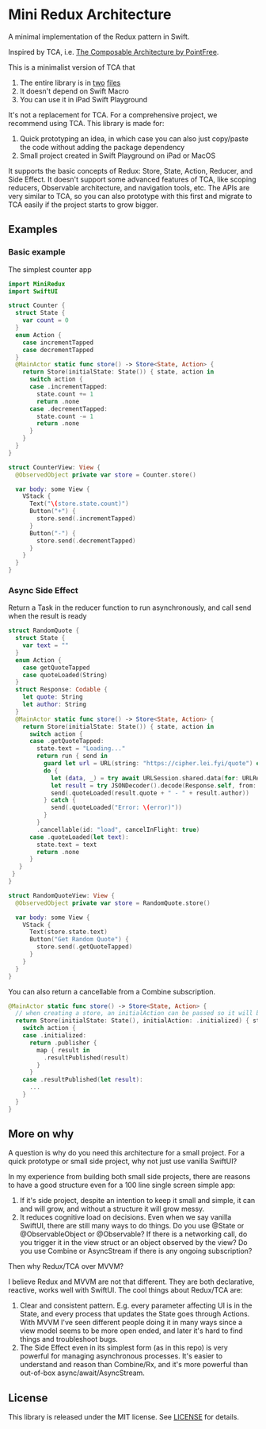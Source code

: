 # Mini Redux Architecture

A minimal implementation of the Redux pattern in Swift.

Inspired by TCA, i.e. [The Composable Architecture by PointFree](https://github.com/pointfreeco/swift-composable-architecture).

This is a minimalist version of TCA that

1. The entire library is in [two](Sources/MiniRedux/Store.swift) [files](Sources/MiniRedux/Effect.swift)
2. It doesn't depend on Swift Macro
3. You can use it in iPad Swift Playground

It's not a replacement for TCA. For a comprehensive project, we recommend using TCA. This library is made for:

1. Quick prototyping an idea, in which case you can also just copy/paste the code without adding the package dependency
2. Small project created in Swift Playground on iPad or MacOS 

It supports the basic concepts of Redux: Store, State, Action, Reducer, and Side Effect. It doesn't support some advanced features of TCA, like scoping reducers, Observable architecture, and navigation tools, etc. The APIs are very similar to TCA, so you can also prototype with this first and migrate to TCA easily if the project starts to grow bigger.

## Examples

### Basic example

The simplest counter app

```swift
import MiniRedux
import SwiftUI

struct Counter {
  struct State {
    var count = 0
  }
  enum Action {
    case incrementTapped
    case decrementTapped
  }
  @MainActor static func store() -> Store<State, Action> {
    return Store(initialState: State()) { state, action in
      switch action {
      case .incrementTapped:
        state.count += 1
        return .none
      case .decrementTapped:
        state.count -= 1
        return .none
      }
    }
  }
}

struct CounterView: View {
  @ObservedObject private var store = Counter.store()

  var body: some View {
    VStack {
      Text("\(store.state.count)")
      Button("+") {
        store.send(.incrementTapped)
      }
      Button("-") {
        store.send(.decrementTapped)
      }
    }
  }
}
```

### Async Side Effect

Return a Task in the reducer function to run asynchronously, and call send when the result is ready

```swift
struct RandomQuote {
  struct State {
    var text = ""
  }
  enum Action {
    case getQuoteTapped
    case quoteLoaded(String)
  }
  struct Response: Codable {
    let quote: String
    let author: String
  }
  @MainActor static func store() -> Store<State, Action> {
    return Store(initialState: State()) { state, action in
      switch action {
      case .getQuoteTapped:
        state.text = "Loading..."
        return run { send in
          guard let url = URL(string: "https://cipher.lei.fyi/quote") else { return }
          do {
            let (data, _) = try await URLSession.shared.data(for: URLRequest(url: url))
            let result = try JSONDecoder().decode(Response.self, from: data)
            send(.quoteLoaded(result.quote + " - " + result.author))
          } catch {
            send(.quoteLoaded("Error: \(error)"))
          }
        }
        .cancellable(id: "load", cancelInFlight: true)
      case .quoteLoaded(let text):
        state.text = text
        return .none
      }
   }
 }
}

struct RandomQuoteView: View {
  @ObservedObject private var store = RandomQuote.store()

  var body: some View {
    VStack {
      Text(store.state.text)
      Button("Get Random Quote") {
        store.send(.getQuoteTapped)
      }
    }
  }
}
```

You can also return a cancellable from a Combine subscription.

```swift
@MainActor static func store() -> Store<State, Action> {
  // when creating a store, an initialAction can be passed so it will be called when the store is initialized
  return Store(initialState: State(), initialAction: .initialized) { state, action in
    switch action {
    case .initialized:
      return .publisher {
        map { result in
          .resultPublished(result)
        }
      }
    case .resultPublished(let result):
      ...  
    }
  }
}
```

## More on why

A question is why do you need this architecture for a small project. For a quick prototype or small side project, why not just use vanilla SwiftUI?

In my experience from building both small side projects, there are reasons to have a good structure even for a 100 line single screen simple app:

1. If it's side project, despite an intention to keep it small and simple, it can and will grow, and without a structure it will grow messy.
2. It reduces cognitive load on decisions. Even when we say vanilla SwiftUI, there are still many ways to do things. Do you use @State or @ObservableObject or @Observable? If there is a networking call, do you trigger it in the view struct or an object observed by the view? Do you use Combine or AsyncStream if there is any ongoing subscription?

Then why Redux/TCA over MVVM?

I believe Redux and MVVM are not that different. They are both declarative, reactive, works well with SwiftUI. The cool things about Redux/TCA are:

1. Clear and consistent pattern. E.g. every parameter affecting UI is in the State, and every process that updates the State goes through Actions. With MVVM I've seen different people doing it in many ways since a view model seems to be more open ended, and later it's hard to find things and troubleshoot bugs. 
2. The Side Effect even in its simplest form (as in this repo) is very powerful for managing asynchronous processes. It's easier to understand and reason than Combine/Rx, and it's more powerful than out-of-box async/await/AsyncStream.

## License

This library is released under the MIT license. See [LICENSE](LICENSE) for details.
